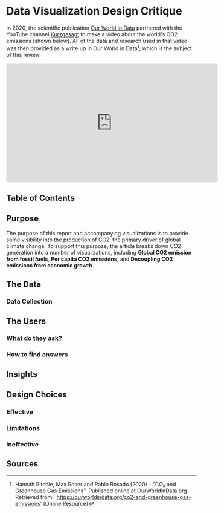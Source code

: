# Data Visualization Design Critique

In 2020, the scientific publication [Our World in Data](https://ourworldindata.org/) partnered with the YouTube channel [Kurzgesagt](https://www.youtube.com/@kurzgesagt) to make a video about the world's CO2 emissions (shown below). All of the data and research used in that video was then provided as a write up in Our World in Data[^1], which is the subject of this review.

<div class="d-flex justify-content-center">
    <iframe
        width="560"
        height="315"
        src="https://www.youtube-nocookie.com/embed/ipVxxxqwBQw"
        title="YouTube video player"
        frameborder="0"
        allow="accelerometer; autoplay; clipboard-write; encrypted-media; gyroscope; picture-in-picture; web-share"
        allowfullscreen
    ></iframe>
</div>

## Table of Contents

## Purpose

The purpose of this report and accompanying visualizations is to provide some visibility into the production of CO2, the primary driver of global climate change. To support this purpose, the article breaks down CO2 generation into a number of visualizations, including **Global CO2 emission from fossil fuels**, **Per capita CO2 emissions**, and **Decoupling CO2 emissions from economic growth**.

## The Data

### Data Collection

## The Users

### What do they ask?

### How to find answers

## Insights

## Design Choices

### Effective

### Limitations

### Ineffective

## Sources

<style>
/*Remove automatically generated "Footnote" heading*/
.footnotes>h2 { display: none; }
</style>
[^1]: Hannah Ritchie, Max Roser and Pablo Rosado (2020) - "CO₂ and Greenhouse Gas Emissions". Published online at OurWorldInData.org. Retrieved from: 'https://ourworldindata.org/co2-and-greenhouse-gas-emissions' [Online Resource]
